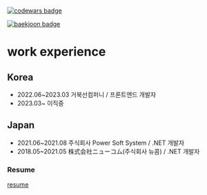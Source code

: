 [![codewars badge](https://www.codewars.com/users/0626na/badges/small?theme=light)](https://www.codewars.com/users/0626na/badges)

[![baekjoon badge](http://mazassumnida.wtf/api/v2/generate_badge?boj=0626na)](https://solved.ac/profile/0626na)

# work experience

  ## Korea
  - 2022.06~2023.03 거북선컴퍼니 / 프론트엔드 개발자
  - 2023.03~ 이직중

  ## Japan
  - 2021.06~2021.08 주식회사 Power Soft System / .NET 개발자
  - 2018.05~2021.05 株式会社ニューコム(주식회사 뉴콤) / .NET 개발자

 
  ### Resume
  [resume](https://github.com/0626na/myDoc/blob/main/%E1%84%91%E1%85%B3%E1%84%85%E1%85%A9%E1%86%AB%E1%84%90%E1%85%B3%E1%84%8B%E1%85%A6%E1%86%AB%E1%84%83%E1%85%B3%20%E1%84%80%E1%85%A2%E1%84%87%E1%85%A1%E1%86%AF%E1%84%8C%E1%85%A1%20%E1%84%92%E1%85%A1%E1%86%AB%E1%84%89%E1%85%A5%E1%86%A8%E1%84%8C%E1%85%B5%E1%86%AB%20(2023).pdf)
  


